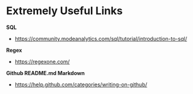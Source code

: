 # Extremely Useful Links

**SQL**
  * https://community.modeanalytics.com/sql/tutorial/introduction-to-sql/

**Regex**
  * https://regexone.com/

**Github README.md Markdown**
* https://help.github.com/categories/writing-on-github/